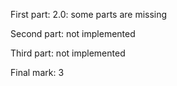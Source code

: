 First part:
2.0: some parts are missing

Second part:
not implemented

Third part:
not implemented

Final mark: 3
